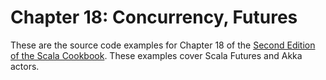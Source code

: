 # Chapter 18: Concurrency, Futures

These are the source code examples for 
Chapter 18 of the [Second Edition of the Scala Cookbook](https://www.amazon.com/Scala-Cookbook-Object-Oriented-Functional-Programming-dp-1492051543/dp/1492051543). These examples cover Scala Futures and Akka actors.
